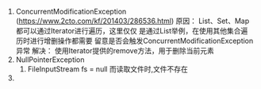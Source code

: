 1. ConcurrentModificationException
    (https://www.2cto.com/kf/201403/286536.html)
   原因： List、Set、Map 都可以通过Iterator进行遍历，这里仅仅
    是通过List举例，在使用其他集合遍历时进行增删操作都需要
    留意是否会触发ConcurrentModificationException异常
   解决：
   使用Iterator提供的remove方法，用于删除当前元素
2. NullPointerException
    1. FileInputStream fs = null 而读取文件时,文件不存在
3.